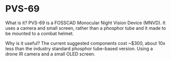 # PVS-69
What is it?
PVS-69 is a FOSSCAD Monocular Night Vision Device (MNVD). 
It uses a camera and small screen, rather than a phosphor tube and it made to be mounted to a combat helmet.

Why is it useful?
The current suggested components cost ~$300, about 10x less than the industry standard phosphor tube-based version.
Using a drone IR camera and a small OLED screen.
